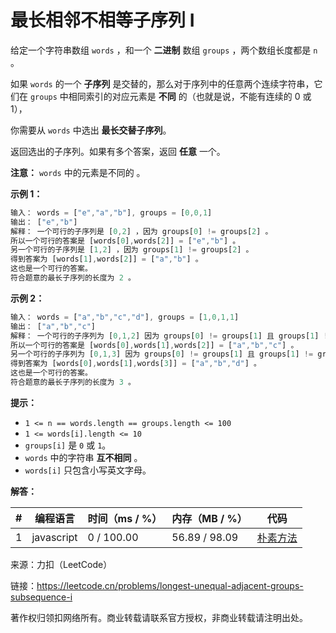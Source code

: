 # 最长相邻不相等子序列 I

给定一个字符串数组 `words` ，和一个 **二进制** 数组 `groups` ，两个数组长度都是 `n` 。

如果 `words` 的一个 **子序列** 是交替的，那么对于序列中的任意两个连续字符串，它们在 `groups` 中相同索引的对应元素是 **不同** 的（也就是说，不能有连续的 0 或 1），

你需要从 `words` 中选出 **最长交替子序列**。

返回选出的子序列。如果有多个答案，返回 **任意** 一个。

**注意：** `words` 中的元素是不同的 。

**示例 1：**

``` javascript
输入： words = ["e","a","b"], groups = [0,0,1]
输出： ["e","b"]
解释： 一个可行的子序列是 [0,2] ，因为 groups[0] != groups[2] 。
所以一个可行的答案是 [words[0],words[2]] = ["e","b"] 。
另一个可行的子序列是 [1,2] ，因为 groups[1] != groups[2] 。
得到答案为 [words[1],words[2]] = ["a","b"] 。
这也是一个可行的答案。
符合题意的最长子序列的长度为 2 。
```

**示例 2：**

``` javascript
输入： words = ["a","b","c","d"], groups = [1,0,1,1]
输出： ["a","b","c"]
解释： 一个可行的子序列为 [0,1,2] 因为 groups[0] != groups[1] 且 groups[1] != groups[2] 。
所以一个可行的答案是 [words[0],words[1],words[2]] = ["a","b","c"] 。
另一个可行的子序列为 [0,1,3] 因为 groups[0] != groups[1] 且 groups[1] != groups[3] 。
得到答案为 [words[0],words[1],words[3]] = ["a","b","d"] 。
这也是一个可行的答案。
符合题意的最长子序列的长度为 3 。
```

**提示：**

- `1 <= n == words.length == groups.length <= 100`
- `1 <= words[i].length <= 10`
- `groups[i]` 是 `0` 或 `1`。
- `words` 中的字符串 **互不相同** 。
- `words[i]` 只包含小写英文字母。

**解答：**

**#**|**编程语言**|**时间（ms / %）**|**内存（MB / %）**|**代码**
--|--|--|--|--
1|javascript|0 / 100.00|56.89 / 98.09|[朴素方法](./javascript/ac_v1.js)

来源：力扣（LeetCode）

链接：https://leetcode.cn/problems/longest-unequal-adjacent-groups-subsequence-i

著作权归领扣网络所有。商业转载请联系官方授权，非商业转载请注明出处。
